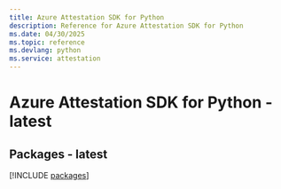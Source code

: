 ```yaml
---
title: Azure Attestation SDK for Python
description: Reference for Azure Attestation SDK for Python
ms.date: 04/30/2025
ms.topic: reference
ms.devlang: python
ms.service: attestation
---
```

# Azure Attestation SDK for Python - latest
## Packages - latest
[!INCLUDE [packages](attestation-index.md)]